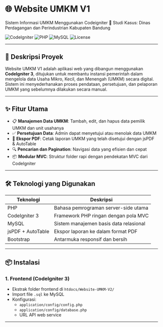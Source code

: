 # 🌐 Website UMKM V1

Sistem Informasi UMKM Menggunakan Codeigniter
📍 Studi Kasus: Dinas Perdagangan dan Perindustrian Kabupaten Bandung

![CodeIgniter](https://img.shields.io/badge/framework-CodeIgniter%203-red.svg)
![PHP](https://img.shields.io/badge/language-PHP-blue.svg)
![MySQL](https://img.shields.io/badge/database-MySQL-yellow.svg)
![License](https://img.shields.io/badge/license-MIT-brightgreen)

---

## 📌 Deskripsi Proyek

Website UMKM V1 adalah aplikasi web yang dibangun menggunakan **CodeIgniter 3**, ditujukan untuk membantu instansi pemerintah dalam mengelola data Usaha Mikro, Kecil, dan Menengah (UMKM) secara digital.  
Sistem ini menyederhanakan proses pendataan, persetujuan, dan pelaporan UMKM yang sebelumnya dilakukan secara manual.

---

## ✨ Fitur Utama

- 📋 **Manajemen Data UMKM**: Tambah, edit, dan hapus data pemilik UMKM dan unit usahanya
- ✅ **Persetujuan Data**: Admin dapat menyetujui atau menolak data UMKM
- 📄 **Ekspor PDF**: Cetak laporan UMKM yang telah disetujui dengan jsPDF & AutoTable
- 🔍 **Pencarian dan Pagination**: Navigasi data yang efisien dan cepat
- 📦 **Modular MVC**: Struktur folder rapi dengan pendekatan MVC dari CodeIgniter

---

## 🛠️ Teknologi yang Digunakan

| Teknologi      | Deskripsi                              |
|----------------|------------------------------------------|
| PHP            | Bahasa pemrograman server-side utama     |
| CodeIgniter 3  | Framework PHP ringan dengan pola MVC     |
| MySQL          | Sistem manajemen basis data relasional   |
| jsPDF + AutoTable | Ekspor laporan ke dalam format PDF     |
| Bootstrap      | Antarmuka responsif dan bersih           |

---

## 📦 Instalasi

### 1. **Frontend (CodeIgniter 3)**

- Ekstrak folder frontend di `htdocs/Website-UMKM-V2/`
- Import file `.sql` ke MySQL
- Konfigurasi:
  - `application/config/config.php`
  - `application/config/database.php`
  - URL API web service
 
---








